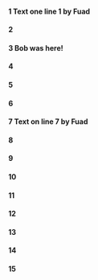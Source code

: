 #### 1 Text one line 1 by Fuad
#### 2
#### 3 Bob was here!
#### 4
#### 5
#### 6
#### 7 Text on line 7 by Fuad
#### 8
#### 9
#### 10
#### 11
#### 12
#### 13
#### 14
#### 15